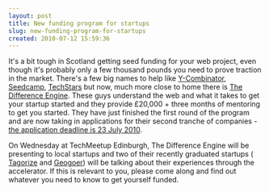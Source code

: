 ```yaml
---
layout: post
title: New funding program for startups
slug: new-funding-program-for-startups
created: 2010-07-12 15:59:36
---
```


It's a bit tough in Scotland getting seed funding for your web project, even though it's probably only a few thousand pounds you need to prove traction in the market. There's a few big names to help like  <a href="http://www.ycombinator.com">Y-Combinator</a>,  <a href="http://www.eedcamp.com">Seedcamp</a>,  <a href="http://www.techstars.org">TechStars</a> but now, much more close to home there is  <a href="http://thedifferenceengine.eu">The Difference Engine</a>. These guys understand the web and what it takes to get your startup started and they provide £20,000 + three months of mentoring to get you started. They have just finished the first round of the program and are now taking in applications for their second tranche of companies - <u>the application deadline is 23 July 2010</u>.

On Wednesday at TechMeetup Edinburgh, The Difference Engine will be presenting to local startups and two of their recently graduated startups ( <a href="http://www.tagorize.com">Tagorize</a> and  <a href="http://www.geogoer.com">Geogoer</a>) will be talking about their experiences through the accelerator. If this is relevant to you, please come along and find out whatever you need to know to get yourself funded. 